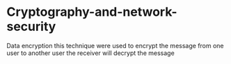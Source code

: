 # Cryptography-and-network-security
Data encryption
this technique were used to encrypt the message from one user to another user
the receiver will decrypt the message
